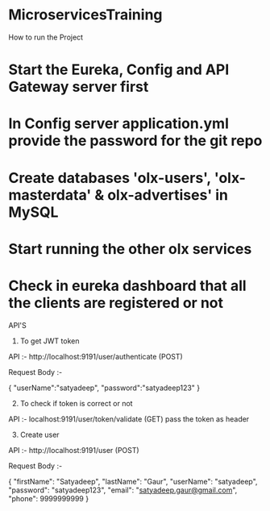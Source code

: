 # MicroservicesTraining

How to run the Project

# Start the Eureka, Config and API Gateway server first
# In Config server application.yml provide the password for the git repo
# Create databases 'olx-users', 'olx-masterdata' & olx-advertises' in MySQL
# Start running the other olx services
# Check in eureka dashboard that all the clients are registered or not

API'S

1) To get JWT token 

API :- http://localhost:9191/user/authenticate (POST)

Request Body :-

{
    "userName":"satyadeep",
    "password":"satyadeep123"
}

2) To check if token is correct or not

API :- localhost:9191/user/token/validate (GET)
pass the token as header

3) Create user 

API :- http://localhost:9191/user (POST)

Request Body :-

{
    "firstName": "Satyadeep",
    "lastName": "Gaur",
    "userName": "satyadeep",
    "password": "satyadeep123",
    "email": "satyadeep.gaur@gmail.com",
    "phone": 9999999999
}
